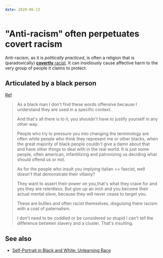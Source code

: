 ```yaml
---
date: 2020-06-13
---
```


# "Anti-racism" often perpetuates covert racism

Anti-racism, as it is *politically practiced*, is often a religion that is (paradoxically) [**covertly** racist](https://www.youtube.com/watch?v=mT2rlJe9cuU). It can insidiously cause affective harm to the very group of people it claims to protect.

## Articulated by a black person

[Ref](http://antirez.com/news/122#comment-4084872912)

> As a black man I don't find these words offensive because I understand they are used in a specific context.
>
> And that's all there is to it, you shouldn't have to justify yourself in any other way.
> 
> People who try to pressure you into changing the terminology are often white people who think they represent me or other blacks, when the great majority of black people couldn't give a damn about that and have other things to deal with in the real world. It is just some people, often american, infantilizing and patronizing us deciding what should offend us or not.
> 
> As for the people who insult you implying italian == fascist, well doesn't that demonstrate their villainy?
> 
> They want to assert their power on you,that's what they crave for and yes they are relentless. But give up an inch and you become their actual mental slave, because they will never cease to target you.
> 
> These are bullies and often racist themselves, disguising there racism with a coat of paternalism.
> 
> I don't need to be coddled or be considered so stupid I can't tell the difference between slavery and a cluster. That's insulting.

## See also

* [Self-Portrait in Black and White: Unlearning Race](https://www.amazon.com/Self-Portrait-Black-White-Unlearning-Race-ebook/dp/B07P9CQVPQ)
